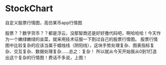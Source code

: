 # StockChart
自定义股票行情图，高仿某币app行情图

股票？？数字货币？？都是浮云，没那智商还是好好撸代码吧，啊哈哈哈！今天作为一个嫩绿嫩绿的韭菜，就来用技术征服一下割过自己的股票行情图。
股票行情图中比较复杂的应该当属于蜡烛线（阴阳线），这块手势处理复杂、图表指标复杂、交互复杂、数据处理复杂......总之：复杂！
所以就从今天开始我从0到1打造出这个复杂的行情图！费话不多说，上图！

